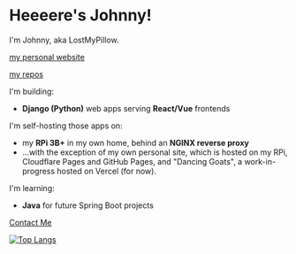 # Heeeere's Johnny!

I'm Johnny, aka LostMyPillow.

[my personal website](https://lostmypillow.pages.dev/)

[my repos](https://github.com/lostmypillow?tab=repositories)

I'm building:
- **Django (Python)** web apps serving **React/Vue** frontends


I'm self-hosting those apps on:
- my **RPi 3B+** in my own home, behind an **NGINX reverse proxy**
- ...with the exception of my own personal site, which is hosted on my RPi, Cloudflare Pages and GitHub Pages, and "Dancing Goats", a work-in-progress hosted on Vercel (for now).


I'm learning: 
- **Java** for future Spring Boot projects

 

[Contact Me](mailto:lostmypillow@icloud.com)


[![Top Langs](https://github-readme-stats.vercel.app/api/top-langs/?username=lostmypillow)](https://github.com/anuraghazra/github-readme-stats)

<!--
**lostmypillow/lostmypillow** is a ✨ _special_ ✨ repository because its `README.md` (this file) appears on your GitHub profile.

Here are some ideas to get you started:

- 🔭 I’m currently working on ...
- 🌱 I’m currently learning ...
- 👯 I’m looking to collaborate on ...
- 🤔 I’m looking for help with ...
- 💬 Ask me about ...
- 📫 How to reach me: ...
- 😄 Pronouns: ...
- ⚡ Fun fact: ...
-->
